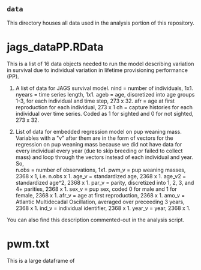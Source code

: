 ## `data`
This directory houses all data used in the analysis portion of this repository. 

# jags_dataPP.RData
This is a list of 16 data objects needed to run the model describing variation in survival due to individual variation in lifetime provisioning performance (PP). 


 1) A list of data for JAGS survival model.
         nind = number of individuals, 1x1.
         nyears = time series length,  1x1.
         ageb = age, discretized into age groups 1-3, for each individual and time step, 273 x 32.
         afr = age at first reproduction for each individual, 273 x 1
         ch = capture histories for each individual over time series. Coded as 1 for sighted and 0 for not sighted, 273 x 32. 
          
 2) List of data for embedded regression model on pup weaning mass. 
        Variables with a "v" after them are in the form of vectors for the regression 
        on pup weaning mass because we did not have data for every individual every year 
        (due to skip breeding or failed to collect mass) and loop through the vectors instead of each individual and year. So,     
              n.obs = number of observations, 1x1.
              pwm_v = pup weaning masses, 2368 x 1, i.e. n.obs x 1.
              age_v = standardized age, 2368 x 1.
              age_v2 = standardized age^2, 2368 x 1.
              par_v = parity, discretized into 1, 2, 3, and 4+ parities, 2368 x 1.
              sex_v =  pup sex, coded 0 for male and 1 for female, 2368 x 1.
              afr_v = age at first reproduction, 2368 x 1.
              amo_v = Atlantic Multidecadal Oscillation, averaged over preceeding 3 years, 2368 x 1.
              ind_v = individual identifier, 2368 x 1.
              year_v = year, 2368 x 1.


You can also find this description commented-out in the analysis script. 

# pwm.txt 
This is a large dataframe of 
